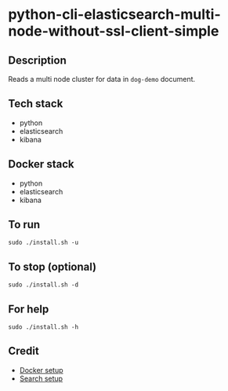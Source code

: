# python-cli-elasticsearch-multi-node-without-ssl-client-simple

## Description
Reads a multi node cluster for data in `dog-demo` document.

## Tech stack
- python
- elasticsearch
- kibana

## Docker stack
- python
- elasticsearch
- kibana

## To run
`sudo ./install.sh -u`

## To stop (optional)
`sudo ./install.sh -d`

## For help
`sudo ./install.sh -h`

## Credit
- [Docker setup](https://github.com/jeroenhendricksen/elasticsearch-docker-cluster)
- [Search setup](https://www.elastic.co/guide/en/elasticsearch/client/python-api/master/examples.html)